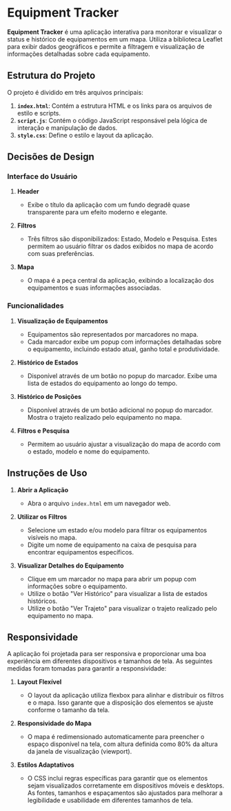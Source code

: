 # Equipment Tracker

**Equipment Tracker** é uma aplicação interativa para monitorar e visualizar o status e histórico de equipamentos em um mapa. Utiliza a biblioteca Leaflet para exibir dados geográficos e permite a filtragem e visualização de informações detalhadas sobre cada equipamento.

## Estrutura do Projeto

O projeto é dividido em três arquivos principais:

1. **`index.html`**: Contém a estrutura HTML e os links para os arquivos de estilo e scripts.
2. **`script.js`**: Contém o código JavaScript responsável pela lógica de interação e manipulação de dados.
3. **`style.css`**: Define o estilo e layout da aplicação.

## Decisões de Design

### Interface do Usuário

1. **Header**
   - Exibe o título da aplicação com um fundo degradê quase transparente para um efeito moderno e elegante.

2. **Filtros**
   - Três filtros são disponibilizados: Estado, Modelo e Pesquisa. Estes permitem ao usuário filtrar os dados exibidos no mapa de acordo com suas preferências.

3. **Mapa**
   - O mapa é a peça central da aplicação, exibindo a localização dos equipamentos e suas informações associadas.

### Funcionalidades

1. **Visualização de Equipamentos**
   - Equipamentos são representados por marcadores no mapa.
   - Cada marcador exibe um popup com informações detalhadas sobre o equipamento, incluindo estado atual, ganho total e produtividade.

2. **Histórico de Estados**
   - Disponível através de um botão no popup do marcador. Exibe uma lista de estados do equipamento ao longo do tempo.

3. **Histórico de Posições**
   - Disponível através de um botão adicional no popup do marcador. Mostra o trajeto realizado pelo equipamento no mapa.

4. **Filtros e Pesquisa**
   - Permitem ao usuário ajustar a visualização do mapa de acordo com o estado, modelo e nome do equipamento.

## Instruções de Uso

1. **Abrir a Aplicação**
   - Abra o arquivo `index.html` em um navegador web.

2. **Utilizar os Filtros**
   - Selecione um estado e/ou modelo para filtrar os equipamentos visíveis no mapa.
   - Digite um nome de equipamento na caixa de pesquisa para encontrar equipamentos específicos.

3. **Visualizar Detalhes do Equipamento**
   - Clique em um marcador no mapa para abrir um popup com informações sobre o equipamento.
   - Utilize o botão "Ver Histórico" para visualizar a lista de estados históricos.
   - Utilize o botão "Ver Trajeto" para visualizar o trajeto realizado pelo equipamento no mapa.

## Responsividade

A aplicação foi projetada para ser responsiva e proporcionar uma boa experiência em diferentes dispositivos e tamanhos de tela. As seguintes medidas foram tomadas para garantir a responsividade:

1. **Layout Flexível**
   - O layout da aplicação utiliza flexbox para alinhar e distribuir os filtros e o mapa. Isso garante que a disposição dos elementos se ajuste conforme o tamanho da tela.

2. **Responsividade do Mapa**
   - O mapa é redimensionado automaticamente para preencher o espaço disponível na tela, com altura definida como 80% da altura da janela de visualização (viewport).

3. **Estilos Adaptativos**
   - O CSS inclui regras específicas para garantir que os elementos sejam visualizados corretamente em dispositivos móveis e desktops. As fontes, tamanhos e espaçamentos são ajustados para melhorar a legibilidade e usabilidade em diferentes tamanhos de tela.

